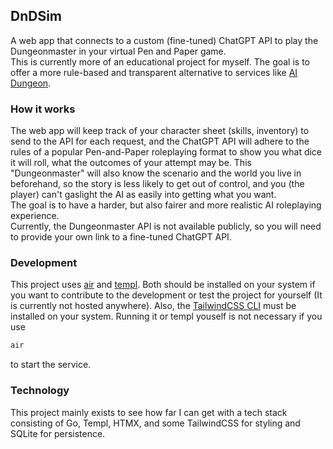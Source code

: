 ## DnDSim
A web app that connects to a custom (fine-tuned) ChatGPT API to play the Dungeonmaster in your virtual Pen and Paper game.  
This is currently more of an educational project for myself.
The goal is to offer a more rule-based and transparent alternative to services like [AI Dungeon](https://aidungeon.com/).

### How it works
The web app will keep track of your character sheet (skills, inventory) to send to the API for each request, and the ChatGPT API will adhere to the rules of a popular Pen-and-Paper roleplaying format to show you what dice it will roll, what the outcomes of your attempt may be. This "Dungeonmaster" will also know the scenario and the world you live in beforehand, so the story is less likely to get out of control, and you (the player) can't gaslight the AI as easily into getting what you want.  
The goal is to have a harder, but also fairer and more realistic AI roleplaying experience.  
Currently, the Dungeonmaster API is not available publicly, so you will need to provide your own link to a fine-tuned ChatGPT API.

### Development
This project uses [air](https://github.com/air-verse/air) and [templ](https://github.com/a-h/templ). Both should be installed on your system if you want to contribute to the development or test the project for yourself (It is currently not hosted anywhere). Also, the [TailwindCSS CLI](https://tailwindcss.com/docs/installation) must be installed on your system. Running it or templ youself is not necessary if you use 
```sh
air
```
to start the service.

### Technology
This project mainly exists to see how far I can get with a tech stack consisting of Go, Templ, HTMX, and some TailwindCSS for styling and SQLite for persistence.